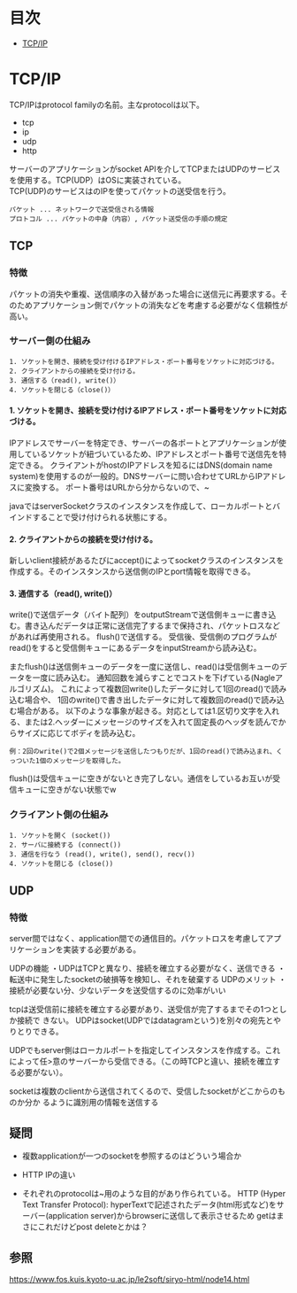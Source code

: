 # 目次
+ [TCP/IP](https://github.com/kuwabaray/note/edit/main/README.md#a-first-level-heading)

# TCP/IP

TCP/IPはprotocol familyの名前。主なprotocolは以下。
- tcp
- ip
- udp
- http

サーバーのアプリケーションがsocket APIを介してTCPまたはUDPのサービスを使用する。TCP(UDP）はOSに実装されている。<br>
TCP(UDP)のサービスはのIPを使ってパケットの送受信を行う。<br>
```
パケット ... ネットワークで送受信される情報
プロトコル ... パケットの中身（内容）, パケット送受信の手順の規定
```
## TCP
### 特徴
パケットの消失や重複、送信順序の入替があった場合に送信元に再要求する。そのためアプリケーション側でパケットの消失などを考慮する必要がなく信頼性が高い。

### サーバー側の仕組み
```
1. ソケットを開き、接続を受け付けるIPアドレス・ポート番号をソケットに対応づける。
2. クライアントからの接続を受け付ける。
3. 通信する（read(), write()）
4. ソケットを閉じる（close()）
```

#### 1. ソケットを開き、接続を受け付けるIPアドレス・ポート番号をソケットに対応づける。

IPアドレスでサーバーを特定でき、サーバーの各ポートとアプリケーションが使用しているソケットが紐づいているため、IPアドレスとポート番号で送信先を特定できる。
クライアントがhostのIPアドレスを知るにはDNS(domain name system)を使用するのが一般的。DNSサーバーに問い合わせてURLからIPアドレスに変換する。
ポート番号はURLから分からないので、~<br>
  
javaではserverSocketクラスのインスタンスを作成して、ローカルポートとバインドすることで受け付けられる状態にする。

#### 2. クライアントからの接続を受け付ける。

新しいclient接続があるたびにaccept()によってsocketクラスのインスタンスを作成する。そのインスタンスから送信側のIPとport情報を取得できる。

#### 3. 通信する（read(), write()）

write()で送信データ（バイト配列）をoutputStreamで送信側キューに書き込む。書き込んだデータは正常に送信完了するまで保持され、パケットロスなどがあれば再使用される。
flush()で送信する。
受信後、受信側のプログラムがread()をすると受信側キューにあるデータをinputStreamから読み込む。

またflush()は送信側キューのデータを一度に送信し、read()は受信側キューのデータを一度に読み込む。
通知回数を減らすことでコストを下げている(Nagleアルゴリズム)。
これによって複数回write()したデータに対して1回のread()で読み込む場合や、
1回のwrite()で書き出したデータに対して複数回のread()で読み込む場合がある。
以下のような事象が起きる。対応としては1.区切り文字を入れる、または2.ヘッダーにメッセージのサイズを入れて固定長のヘッダを読んでからサイズに応じてボディを読み込む。
```
例：2回のwrite()で2個メッセージを送信したつもりだが、1回のread()で読み込まれ、くっついた1個のメッセージを取得した。
```

flush()は受信キューに空きがないとき完了しない。通信をしているお互いが受信キューに空きがない状態でw


### クライアント側の仕組み
```
1. ソケットを開く (socket())
2. サーバに接続する (connect())
3. 通信を行なう (read(), write(), send(), recv())
4. ソケットを閉じる (close())
```

## UDP
### 特徴
server間ではなく、application間での通信目的。パケットロスを考慮してアプリケーションを実装する必要がある。

UDPの機能
 ・UDPはTCPと異なり、接続を確立する必要がなく、送信できる
 ・転送中に発生したsocketの破損等を検知し、それを破棄する
UDPのメリット
 ・接続が必要ない分、少ないデータを送受信するのに効率がいい

tcpは送受信前に接続を確立する必要があり、送受信が完了するまでその1つとしか接続で
きない。
UDPはsocket(UDPではdatagramという)を別々の宛先とやりとりできる。

UDPでもserver側はローカルポートを指定してインスタンスを作成する。これによって任>意のサーバーから受信できる。（この時TCPと違い、接続を確立する必要がない）。

socketは複数のclientから送信されてくるので、受信したsocketがどこからのものか分か
るように識別用の情報を送信する

## 疑問
- 複数applicationが一つのsocketを参照するのはどういう場合か
- HTTP IPの違い

- それぞれのprotocolは~用のような目的があり作られている。
HTTP (Hyper Text Transfer Protocol): hyperTextで記述されたデータ(html形式など)をサーバー(application server)からbrowserに送信して表示させるため
getはまさにこれだけどpost deleteとかは？

## 参照
https://www.fos.kuis.kyoto-u.ac.jp/le2soft/siryo-html/node14.html
